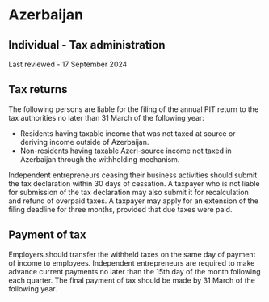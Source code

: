 # Azerbaijan
## Individual - Tax administration
Last reviewed - 17 September 2024
## Tax returns
The following persons are liable for the filing of the annual PIT return to the tax authorities no later than 31 March of the following year:
  * Residents having taxable income that was not taxed at source or deriving income outside of Azerbaijan.
  * Non-residents having taxable Azeri-source income not taxed in Azerbaijan through the withholding mechanism.


Independent entrepreneurs ceasing their business activities should submit the tax declaration within 30 days of cessation.
A taxpayer who is not liable for submission of the tax declaration may also submit it for recalculation and refund of overpaid taxes.
A taxpayer may apply for an extension of the filing deadline for three months, provided that due taxes were paid.
## Payment of tax
Employers should transfer the withheld taxes on the same day of payment of income to employees.
Independent entrepreneurs are required to make advance current payments no later than the 15th day of the month following each quarter. The final payment of tax should be made by 31 March of the following year.
